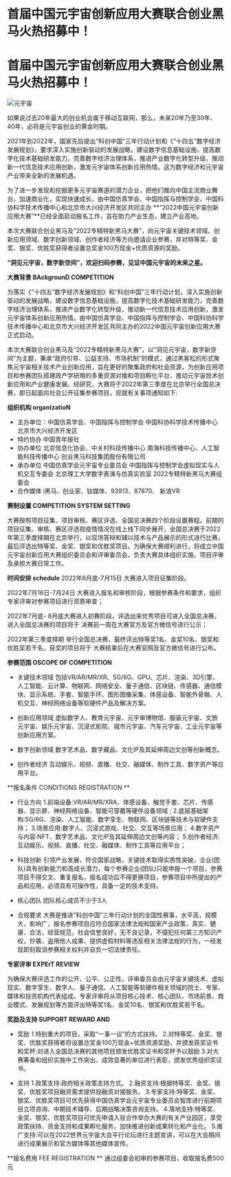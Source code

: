 # 首届中国元宇宙创新应用大赛联合创业黑马火热招募中！




#      首届中国元宇宙创新应用大赛联合创业黑马火热招募中！

![元宇宙](https://pics2.baidu.com/feed/6a600c338744ebf833d2cf9a255e5f206159a722.jpeg?token=bbd261690141da5af8fda75202622e48)

如果说过去20年最大的创业机会属于移动互联网，那么，未来20年乃至30年、40年，必将是元宇宙创业的黄金时期。

2021年到2022年，国家先后提出“科创中国”三年行动计划和《“十四五”数字经济发展规划》，要求深入实施创新驱动的发展战略，建设数字信息基础设施，提高数字化技术基础研发能力，完善数字经济治理体系，推进产业数字化转型升级，推动新一代信息技术应用创新，激发元宇宙体系创新应用热情。这为数字经济和元宇宙产业带来全新的发展机遇。

为了进一步发现和挖掘更多元宇宙赛道的潜力企业，把他们推向中国主流商业舞台，加速商业化，实现快速成长，由中国仿真学会、中国指挥与控制学会、中国科协科学技术传播中心和北京市大兴经济开发区共同主办 **“2022中国元宇宙创新应用大赛”**已经全面启动报名工作，旨在助力产业生态，建立产业高地。

本次大赛联合创业黑马及“2022专精特新黑马大赛”，向元宇宙关键技术领域、创新应用领域、数字创新领域、创作者经济等方向邀请企业参赛，并对特等奖、金奖、银奖、优胜奖获得者设置总奖金100万现金+优质资源的奖励。

**“洞见元宇宙，数字新空间”，欢迎扫码参赛，见证中国元宇宙的未来之星。**

**大赛背景 BAckgrounD COMPETITION**

为落实《“十四五”数字经济发展规划》和“科创中国”三年行动计划，深入实施创新驱动的发展战略，建设数字信息基础设施，提高数字化技术基础研发能力，完善数字经济治理体系，推进产业数字化转型升级，推动新一代信息技术应用创新，激发元宇宙体系创新应用热情。由中国仿真学会、中国指挥与控制学会、中国科协科学技术传播中心和北京市大兴经济开发区共同主办的2022中国元宇宙创新应用大赛正式启动。

本次大赛联合创业黑马及“2022专精特新黑马大赛”，以“洞见元宇宙，数字新空间”为主题，秉承“政府引导、公益支持、市场机制”的模式，通过黑客松的形式聚焦元宇宙相关技术产业创新应用，旨在更好的聚集政府和社会资源，为创新应用项目和参赛团队搭建政产学研用的多重资源对接和项目孵化平台，推动元宇宙技术创新应用和产业健康发展。经研究，大赛将于2022年第三季度在北京举行全国总决赛，即日起面向社会公开征集参赛项目，现就有关事项通知如下:

**组织机构 organIzatioN**

- 主办单位：中国仿真学会、中国指挥与控制学会 
                     中国科协科学技术传播中心
                      北京市大兴经济开发区
- 特约协办     中国青年报社
-  协办单位    北京信息化协会、中关村科技传播中心 
                       南海科技传播中心、人工智能科技传播中心
                      创业黑马科技集团股份有限公司
- 承办单位     中国仿真学会元宇宙专业委员会 
                      中国指挥与控制学会虚拟现实与人机交互专委会
                      北京理工大学数字表演与仿真实验室
                      2022专精特新黑马大赛组委会
- 合作媒体     i黑马、创业家、钛媒体、93913、87870、 
                      新浪VR

**赛制设置 COMPETITION SYSTEM SETTING**

大赛按照项目征集、项目审核、赛区评选、全国总决赛四个阶段设置赛程。前期的项目征集、审核、赛区评选视疫情情况在线上线下同步展开，全国总决赛于2022年第三季度择期在北京举行，以现场答辩和辅以技术与产品展示的形式进行比赛，最后评选出特等奖、金奖、银奖和优胜奖项目。为确保大赛顺利进行，将成立中国元宇宙创新应用大赛组织委员会和评审委员会，负责大赛具体组织实施、项目评审及承担大赛日常工作。

**时间安排 schedule**
2022年6月底-7月15日   大赛进入项目征集阶段。 

2022年7月16日-7月24日     大赛进入报名和审核阶段，根据参赛条件和要求，组织专家评审对参赛项目进行资质审查；

2022年7月底- 8月底大赛进入初赛阶段，评选出来优秀项目可进入全国总决赛，进入全国总决赛的项目将于 
决赛前一周在大赛官方及官方微信号进行公示；

2022年第三季度择期 举行全国总决赛，最终评出特等奖1名、金奖10名、银奖和优胜奖若干名，获奖的项目将于 
大赛结束后在大赛官网及官方微信号进行公布。

**参赛范围 OSCOPE OF COMPETITION**

- 关键技术领域
  包括VR/AR/MR/XR、5G/6G、GPU、芯片、渲染、3D引擎、人工智能、云计算、物联网、网络安全、量子通信、区块链、传感器、通信模块、显示系统、手套、智能手环、图形图像采集、体感设备、智能外骨骼、人机交互、神经网络设备等软硬件产品及解决方案。

- 创新应用领域
  虚拟数字人、教育元宇宙、元宇审博物馆、服装元宇宙、文旅
  元宇宙、娱乐元宇宙、沉浸式影院、城市元宇宙、汽车元宇宙、工业元宇宙等创新应用方案。

- 数字创新领域
  数字艺术品、数字藏品、文化IP及其延伸周边文创等创新概念。

- 创作者经济
  互动娱乐、视频、直播、社交、融媒体、制作工具、数字资产等应用平台。

**报名条件 CONDITIONS REGISTRATION **

- 行业方向
    1.前端设备:VR/AR/MR/XRA、体感设备、触觉手套、芯片、传感器、显示屏、神经网络设备、智能可穿戴等硬件设备领域 ;
    2.底层基础架构:5G/6G、渲染、人工智能、数字孪生、物联网、区块链等技术与软硬件支持；
    3.场景应用:数字人、沉浸式游戏、社交、交互等场景应用；
    4.数字资产与内容:NFT、数字艺术品、文化IP及其延伸周边文创等内容；
    5.创作者经济:互动娱乐、视频、直播、社交、融媒体、制作工具等应用平台；

- 科技创新
  引领产业发展，符合国家战略，关键技术取得实质性突破，企业(团队)具有创新能力和高成长潜力，每个参赛企业(团队)只能申报一个项目，参赛项目不得交叉、重复报名，报名成功后不得更换项目，参赛项目中所提出的产品和应用，必须具有可操作性，具备一定的技术支持。

- 核心团队
  团队核心成员不少于3人

- 合规要求
  大赛是推进“科创中国”三年行动计划的全国性赛事，水平高，规模大，影响广，报名参赛项目应符合国家法律法规和国家产业政策，真实、健康、合法，经营规范，社会信誉良好，无不良记录，不侵犯任何第三方知识产权，抄袭、盗用他人成果、提供虚假材料等违反相关法律法规的行为，一经发现即刻取消参赛相关权利并自负一切法律责任。

**专家评审 EXPErT REVIEW**

为确保大赛评选工作的公开、公平、公正性，评审委员会由元宇宙关键技术、虚拟现实、数字孪生、数字人、量子通信、人工智能等软硬件相关领域的院士、专家、媒体和投资机构代表组成。专家评审将从项目核心技术、核心团队、市场前景、商业模式、发展规划等方面评出特等奖1名、金奖10名、银奖和优胜奖若干名。

**奖励及支持 SUPPORT REWARD AND**

- 奖励
  1.特别重大的项目，采取“一事一议”的方式扶持。
  2.对特等奖、金奖、银奖、优胜奖获得者将设置总奖金100万现金+优质资源奖励，并颁发获奖证书和奖杯:对进入全国总决赛的其他项目颁发优胜奖证书和奖杯予以鼓励
  3.对大赛筹备和组织实施中工作突出、成效显著的单位进行表彰，颁发优秀组织奖证书。

- 支持
  1.政策支持:政府相关政策支持方式。
  2.融资支持:根据特等奖、金奖、银奖、优胜奖项目融资需求提供投融资对接服务。
  3.专家支持:特等奖、金奖、银奖、优胜奖项目可优先获得中国仿真学会元宇宙专业委员会智库进行前期项目立项咨询、中期技术辅导、后期战略决策咨询支持。
  4.落地支持:特等奖、金奖、银奖、优胜奖项目可优先申请入驻合作举办大赛的有关产业园区，享受政策扶持、资金支持和成果孵化服务，加快推进创新成果转化和产业化。
  5.推广支持:可以在2022世界元宇宙大会平行论坛进行主题宣讲，可以在大会期间进行成果展示和官方媒体等其他媒体宣传。

**报名费用 FEE REGISTRATION **
  通过组委会初审的参赛项目，收取报名费500元



